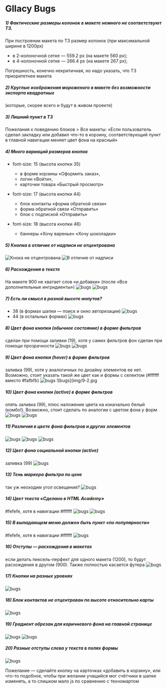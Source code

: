 # Gllacy Bugs

##### 1) Фактические размеры колонок в макете немного не соответствуют ТЗ.
При построении макета по ТЗ размер колонок (при максимальной ширине в 1200px)
* в 2-колоночной сетке — 559.2 px (на макете 560 px);
* в 4-колоночной сетке — 266.4 px (на макете 267 px);

Погрешность, конечно некритичная, но надо указать, что ТЗ приоритетнее макета

##### 2) Круглые изображения мороженого в макете без возможности экспорта квадратных
(которые, скорее всего и будут в живом проекте)

##### 3) Лишний пункт в ТЗ
Пожелания к поведению блоков > Все макеты: «Если пользователь сделал закладку или добавил что-то в корзину, соответствующий пункт в главной навигации меняет цвет фона на красный»

##### 4) Много вариаций размеров кнопок
- font-size: 15 (высота кнопки 35)
    * в форме корзины «Оформить заказ»,
    *  логин «Войти»,
    * карточки товара «Быстрый просмотр»


- font-size: 17 (высота кнопки 44)
    * блок контакты «форма обратной связи»
    * форма обратной связи «Отправить»
    * блок с подпиской «Отправить»


- font-size: 18 (высота кнопки 46)
    * баннеры «Хочу варенье» «Хочу шоколадки»


##### 5) Кнопка в отличие от надписи не отцентрована
![Кнока не отцентрована](img/5-1.jpg)
![В отличие от надписи](img/5-2.jpg)

##### 6) Расхождения в тексте
На макете 900 не хватает слов «и добавки» (после «Все дополнительные ингридиенты»)
![bugs](img/6-1.jpg)
![bugs](img/6-2.jpg)

##### 7) Есть ли смысл в разной высоте инпутов?
- 38 (в формах шапки — поиск и окно авторизации)
![bugs](img/7-1.jpg)
- 44 (в остальных формах)
![bugs](img/7-2.jpg)

##### 8) Цвет фона кнопки (обычное состояние) в форме фильтров
сделан при помощи заливки (19), хотя у самих фильтров фон сделан при помощи прозрачности
![bugs](img/8-1.jpg)
![bugs](img/8-2.jpg)

##### 9) Цвет фона кнопки (hover) в форме фильтров
заливка (99), хотя у аналогичных по дизайну элементов ее нет. Возможно, стоит указать такой же цвет как и формы с селектом (#ffffff вместо #fafbfb)
![bugs](img/9-1.jpg)
![bugs](img/9-2.jpg

##### 10) Цвет фона кнопки (active) в форме фильтров
опять заливка (99), плюс наложение цвета на изначально белый (комбо!). Возможно, стоит сделать по аналогии с цветом фона у форм
![bugs](img/10-1.jpg)
![bugs](img/10-2.jpg)

##### 11) Различия в цвете фона фильтров и других элементов
![bugs](img/11-1.jpg)
![bugs](img/11-2.jpg)
![bugs](img/11-3.jpg)

##### 12) Цвет фона социальной кнопки (active)
заливка (99)
![bugs](img/12.jpg)

##### 13) Тень маркера фильтра по цене
так уж неоходим угол освещения?
![bugs](img/13.jpg)

##### 14) Цвет текста «Сделано в HTML Academy»
#fefefe, хотя в навигации #ffffff
![bugs](img/14-1.jpg)
![bugs](img/14-2.jpg)

##### 15) В выпадающем меню должен быть пункт «по популярности»
#fefefe, хотя в навигации #ffffff
![bugs](img/15.jpg)

##### 16) Отступы — расхождения в макетах
если делать пиксель-перфект для одного макета (1200), то будут расхождения в другом (900). Также полностью касается футера
![bugs](img/16.jpg)

##### 17) Кнопки на разных уровнях
![bugs](img/17.jpg)

##### 18) Блок контактов не отцентрован по высоте относительно карты
![bugs](img/18.jpg)

##### 19) Градиент обрезан для коричневого фона на главной странице
![bugs](img/19-1.jpg)
![bugs](img/19-2.png)

##### 20) Разные отступы слева у текста в полях формы
![bugs](img/20.jpg)



 
 
 
 
 Пожелание — сделайте кнопку на карточках «добавить в корзину», или что-то подобное, чтобы при желании учащийся мог счётчики в шапке изменять, а то слишком мало js по сравнению с техномартом
